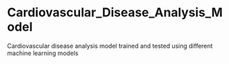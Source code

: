 # Cardiovascular_Disease_Analysis_Model
Cardiovascular disease analysis model trained and tested using different machine learning models
